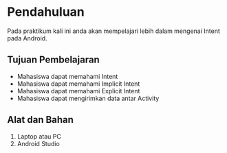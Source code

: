 # Pendahuluan

Pada praktikum kali ini anda akan mempelajari lebih dalam mengenai Intent pada
Android.

## Tujuan Pembelajaran

- Mahasiswa dapat memahami Intent
- Mahasiswa dapat memahami Implicit Intent
- Mahasiswa dapat memahami Explicit Intent
- Mahasiswa dapat mengirimkan data antar Activity

## Alat dan Bahan

1. Laptop atau PC
2. Android Studio
